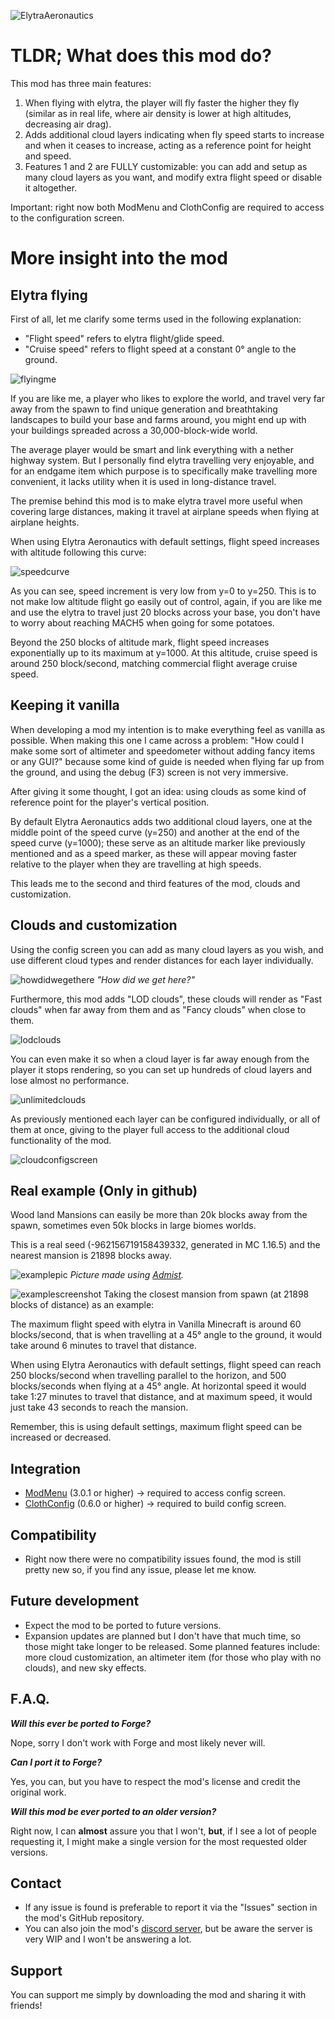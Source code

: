 ![ElytraAeronautics](https://media.discordapp.net/attachments/754495868861677628/927260411785539604/ean2.png?width=1289&height=255)

# TLDR; What does this mod do?

This mod has three main features:
1. When flying with elytra, the player will fly faster the higher they fly (similar as in real life, where air density is lower at high altitudes, decreasing air drag).
2. Adds additional cloud layers indicating when fly speed starts to increase and when it ceases to increase, acting as a reference point for height and speed.
3. Features 1 and 2 are FULLY customizable: you can add and setup as many cloud layers as you want, and modify extra flight speed or disable it altogether.

Important: right now both ModMenu and ClothConfig are required to access to the configuration screen.

# More insight into the mod

## Elytra flying
First of all, let me clarify some terms used in the following explanation:
- "Flight speed" refers to elytra flight/glide speed.
- "Cruise speed" refers to flight speed at a constant 0° angle to the ground.

![flyingme](https://media.discordapp.net/attachments/754495868861677628/927264908012302367/best2.png?width=1618&height=910)

If you are like me, a player who likes to explore the world, and travel very far away from the spawn to find unique generation and breathtaking landscapes to build your base and farms around, you might end up with your buildings spreaded across a 30,000-block-wide world.

The average player would be smart and link everything with a nether highway system. But I personally find elytra travelling very enjoyable, and for an endgame item which purpose is to specifically make travelling more convenient, it lacks utility when it is used in long-distance travel. 

The premise behind this mod is to make elytra travel more useful when covering large distances, making it travel at airplane speeds when flying at airplane heights.

When using Elytra Aeronautics with default settings, flight speed increases with altitude following this curve:

![speedcurve](https://media.discordapp.net/attachments/754495868861677628/926964552552300624/eanGraph.png?width=1249&height=910)

As you can see, speed increment is very low from y=0 to y=250. 
This is to not make low altitude flight go easily out of control, again, if you are like me and use the elytra to travel just 20 blocks across your base, you don't have to worry about reaching MACH5 when going for some potatoes. 

Beyond the 250 blocks of altitude mark, flight speed increases exponentially up to its maximum at y=1000. At this altitude, cruise speed is around 250 block/second, matching commercial flight average cruise speed.

## Keeping it vanilla
When developing a mod my intention is to make everything feel as vanilla as possible. When making this one I came across a problem: "How could I make some sort of altimeter and speedometer without adding fancy items or any GUI?" because some kind of guide is needed when flying far up from the ground, and using the debug (F3) screen is not very immersive.

After giving it some thought, I got an idea: using clouds as some kind of reference point for the player's vertical position.

By default Elytra Aeronautics adds two additional cloud layers, one at the middle point of the speed curve (y=250) and another at the end of the speed curve (y=1000); 
these serve as an altitude marker like previously mentioned and as a speed marker, as these will appear moving faster relative to the player when they are travelling at high speeds.

This leads me to the second and third features of the mod, clouds and customization.

## Clouds and customization

Using the config screen you can add as many cloud layers as you wish, and use different cloud types and render distances for each layer individually.

![howdidwegethere](https://cdn.discordapp.com/attachments/754495868861677628/927174474787348530/2022-01-02_13.19.34.png)
_"How did we get here?"_

Furthermore, this mod adds "LOD clouds", these clouds will render as "Fast clouds" when far away from them and as "Fancy clouds" when close to them.

![lodclouds](postResources/lod.GIF)

You can even make it so when a cloud layer is far away enough from the player it stops rendering, so you can set up hundreds of cloud layers and lose almost no performance.

![unlimitedclouds](postResources/layers.GIF)

As previously mentioned each layer can be configured individually, or all of them at once, giving to the player full access to the additional cloud functionality of the mod.

![cloudconfigscreen](https://media.discordapp.net/attachments/754495868861677628/927180129971601448/unknown.png?width=1290&height=701)

## Real example (Only in github)
Wood land Mansions can easily be more than 20k blocks away from the spawn, sometimes even 50k blocks in large biomes worlds. 

This is a real seed (-962156719158439332, generated in MC 1.16.5) and the nearest mansion is 21898 blocks away.

![examplepic](https://cdn.discordapp.com/attachments/754495868861677628/927030132806418512/example2.png)
_Picture made using [Admist](https://github.com/toolbox4minecraft/amidst)._

![examplescreenshot](https://cdn.discordapp.com/attachments/754495868861677628/927025278998437908/unknown.png)
Taking the closest mansion from spawn (at 21898 blocks of distance) as an example:

The maximum flight speed with elytra in Vanilla Minecraft is around 60 blocks/second, that is when travelling at a 45° angle to the ground, it would take around 6 minutes to travel that distance.

When using Elytra Aeronautics with default settings, flight speed can reach 250 blocks/second when travelling parallel to the horizon, and 500 blocks/seconds when flying at a 45° angle. At horizontal speed it would take 1:27 minutes to travel that distance, and at maximum speed, it would just take 43 seconds to reach the mansion.

Remember, this is using default settings, maximum flight speed can be increased or decreased.

## Integration
- [ModMenu](https://www.curseforge.com/minecraft/mc-mods/modmenu) (3.0.1 or higher) -> required to access config screen.
- [ClothConfig](https://www.curseforge.com/minecraft/mc-mods/cloth-config) (0.6.0 or higher) -> required to build config screen.

## Compatibility
- Right now there were no compatibility issues found, the mod is still pretty new so, if you find any issue, please let me know.  

## Future development
- Expect the mod to be ported to future versions.
- Expansion updates are planned but I don't have that much time, so those might take longer to be released. Some planned features include: more cloud customization, an altimeter item (for those who play with no clouds), and new sky effects.

## F.A.Q.

___Will this ever be ported to Forge?___

Nope, sorry I don't work with Forge and most likely never will.

___Can I port it to Forge?___

Yes, you can, but you have to respect the mod's license and credit the original work.

___Will this mod be ever ported to an older version?___

Right now, I can **almost** assure you that I won't, **but**, if I see a lot of people requesting it, I might make a single version for the most requested older versions.

## Contact
- If any issue is found is preferable to report it via the "Issues" section in the mod's GitHub repository.
- You can also join the mod's [discord server](https://discord.gg/58C3qZsSHk), but be aware the server is very WIP and I won't be answering a lot.

## Support

You can support me simply by downloading the mod and sharing it with friends! 
